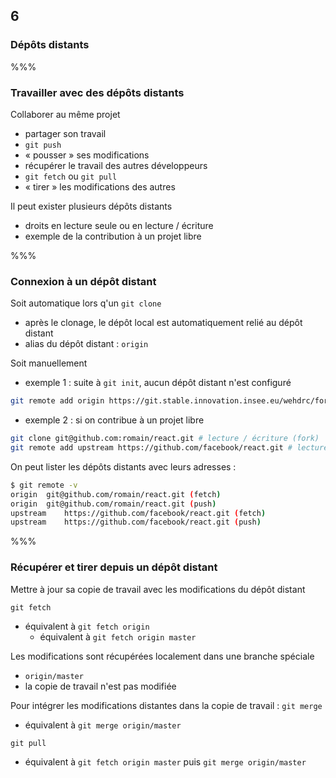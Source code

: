 <!-- .slide: data-background-image="images/logo-git.png" data-background-size="600px" class="chapter" -->
## 6
### Dépôts distants


%%%


<!-- .slide: class="slide" data-background-image="images/logo-git.png" data-background-size="600px" -->
### Travailler avec des dépôts distants

Collaborer au même projet
 - partager son travail
  - `git push`
  - « pousser » ses modifications
 - récupérer le travail des autres développeurs
  - `git fetch` ou `git pull`
  - « tirer » les modifications des autres

Il peut exister plusieurs dépôts distants
 - droits en lecture seule ou en lecture / écriture
 - exemple de la contribution à un projet libre


%%%


<!-- .slide: class="slide" data-background-image="images/logo-git.png" data-background-size="600px" -->
### Connexion à un dépôt distant

Soit automatique lors q'un `git clone`
 - après le clonage, le dépôt local est automatiquement relié au dépôt distant
 - alias du dépôt distant : `origin`

Soit manuellement
 - exemple 1 : suite à `git init`, aucun dépôt distant n'est configuré

```bash
git remote add origin https://git.stable.innovation.insee.eu/wehdrc/formation-git.git
```

 - exemple 2 : si on contribue à un projet libre

```bash
git clone git@github.com:romain/react.git # lecture / écriture (fork)
git remote add upstream https://github.com/facebook/react.git # lecture seule
```

On peut lister les dépôts distants avec leurs adresses :

```bash
$ git remote -v
origin	git@github.com/romain/react.git (fetch)
origin	git@github.com/romain/react.git (push)
upstream	https://github.com/facebook/react.git (fetch)
upstream	https://github.com/facebook/react.git (push)
```


%%%


<!-- .slide: class="slide" data-background-image="images/logo-git.png" data-background-size="600px" -->
### Récupérer et tirer depuis un dépôt distant

Mettre à jour sa copie de travail avec les modifications du dépôt distant

`git fetch`
  - équivalent à `git fetch origin`
  	- équivalent à `git fetch origin master`

Les modifications sont récupérées localement dans une branche spéciale
  - `origin/master`
  - la copie de travail n'est pas modifiée

Pour intégrer les modifications distantes dans la copie de travail : `git merge`
  - équivalent à `git merge origin/master`

`git pull` <!-- .element: class="icon idea" -->
 - équivalent à `git fetch origin master` puis `git merge origin/master`
 
